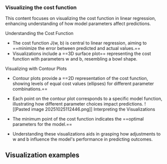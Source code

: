 
### Visualizing the cost function
This content focuses on visualizing the cost function in linear regression, enhancing understanding of how model parameters affect predictions.

Understanding the Cost Function

- The cost function J(w, b) is central to linear regression, aiming to ==minimize the error between predicted and actual values.==
- Visualizations include a ==3D surface plot== representing the cost function with parameters w and b, resembling a bowl shape.

Visualizing with Contour Plots

- Contour plots provide a ==2D representation of the cost function, showing levels of equal cost values (ellipses) for different parameter combinations.==
- Each point on the contour plot corresponds to a specific model function, illustrating how different parameter choices impact predictions.
![[Pasted image 20251025112446.png]]
Interpreting the Visualizations

- The minimum point of the cost function indicates the ==optimal parameters for the model.==
- Understanding these visualizations aids in grasping how adjustments to w and b influence the model's performance in predicting outcomes.

##  Visualization examples

